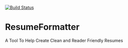[![Build Status](https://travis-ci.org/ResumeFormatterTeam/ResumeFormatter.svg)](https://travis-ci.org/ResumeFormatterTeam/ResumeFormatter)
# ResumeFormatter
A Tool To Help Create Clean and Reader Friendly Resumes
